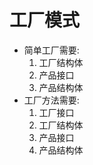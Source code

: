 # 工厂模式

 - 简单工厂需要:
    1. 工厂结构体
    2. 产品接口
    3. 产品结构体
 - 工厂方法需要:
    1. 工厂接口
    2. 工厂结构体
    3. 产品接口
    4. 产品结构体